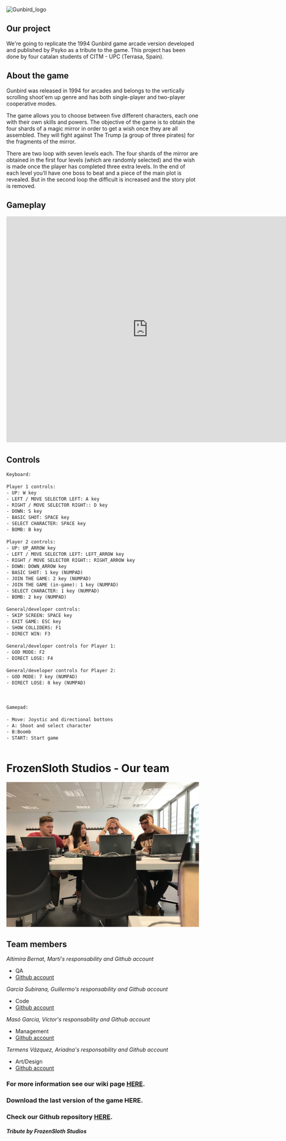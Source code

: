 ![Gunbird_logo](http://vignette1.wikia.nocookie.net/fictionalcrossover/images/7/73/Gunbird_logo.png/revision/latest?cb=20150407124404)

## Our project 

We're going to replicate the 1994 Gunbird game arcade version developed and published by Psyko as a tribute to the game. This project has been done by four catalan students of CITM - UPC (Terrasa, Spain). 

## About the game

Gunbird was released in 1994 for arcades and belongs to the vertically scrolling shoot'em up genre and has both single-player and two-player cooperative modes.

The game allows you to choose between five different characters, each one with their own skills and powers. The objective of the game is to obtain the four shards  of a magic mirror in order to get a wish once they are all assembled. They will fight against The Trump (a group of three pirates) for the fragments of the mirror.

There are two loop with seven levels each. The four shards of the mirror are obtained in the first four levels (which are randomly selected) and the wish is made once the player has completed three extra levels. In the end of each level you’ll have one boss to beat and a piece of the main plot is revealed. But in the second loop the difficult is increased and the story plot is removed.

## Gameplay

<iframe width="740" height="590" src="https://www.youtube.com/embed/0fKg7e37bQE" frameborder="0" allowfullscreen></iframe>

## Controls
~~~~~~~~~~~~~~~
Keyboard:

Player 1 controls:
- UP: W key
- LEFT / MOVE SELECTOR LEFT: A key
- RIGHT / MOVE SELECTOR RIGHT:: D key
- DOWN: S key
- BASIC SHOT: SPACE key
- SELECT CHARACTER: SPACE key 
- BOMB: B key

Player 2 controls:
- UP: UP_ARROW key
- LEFT / MOVE SELECTOR LEFT: LEFT_ARROW key
- RIGHT / MOVE SELECTOR RIGHT:: RIGHT_ARROW key
- DOWN: DOWN_ARROW key
- BASIC SHOT: 1 key (NUMPAD)
- JOIN THE GAME: 2 key (NUMPAD)
- JOIN THE GAME (in-game): 1 key (NUMPAD)
- SELECT CHARACTER: 1 key (NUMPAD)
- BOMB: 2 key (NUMPAD)

General/developer controls:
- SKIP SCREEN: SPACE key
- EXIT GAME: ESC key
- SHOW COLLIDERS: F1
- DIRECT WIN: F3

General/developer controls for Player 1:
- GOD MODE: F2
- DIRECT LOSE: F4

General/developer controls for Player 2:
- GOD MODE: 7 key (NUMPAD)
- DIRECT LOSE: 8 key (NUMPAD)



Gamepad:

- Move: Joystic and directional bottons
- A: Shoot and select character
- B:Boomb
- START: Start game


~~~~~~~~~~~~~~~

# FrozenSloth Studios - Our team

![](frozenSlothStudios_team.JPG)

## Team members

_Altimira Bernat, Martí's responsability and Github account_

* QA
* [Github account](https://github.com/martimab)

_García Subirana, Guillermo's responsability and Github account_

* Code
* [Github account](https://github.com/Wilhelman)

_Masó Garcia, Víctor's responsability and Github account_

* Management
* [Github account](https://github.com/nintervik)

_Termens Vázquez, Ariadna's responsability and Github account_

* Art/Design
* [Github account](https://github.com/AriTeva)



### For more information see our wiki page [HERE](https://github.com/Wilhelman/Gunbird_P01/wiki).
### Download the last version of the game HERE.
### Check our Github repository [HERE](https://github.com/Wilhelman/Gunbird_P01).




#### _Tribute by FrozenSloth Studios_
